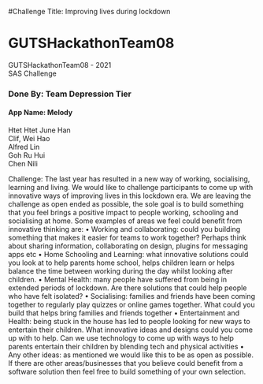 #Challenge Title: Improving lives during lockdown
# GUTSHackathonTeam08
GUTSHackathonTeam08 - 2021 <br/>
SAS Challenge


### Done By: Team Depression Tier
#### App Name: Melody
Htet Htet June Han <br/>
Clif, Wei Hao <br/>
Alfred Lin <br/>
Goh Ru Hui <br/>
Chen Nili <br/>


Challenge:
The last year has resulted in a new way of working, socialising, learning and living. We would like to challenge participants to come up with innovative ways of improving lives in this lockdown era.
We are leaving the challenge as open ended as possible, the sole goal is to build something that you feel brings a positive impact to people working, schooling and socialising at home. Some examples of areas we feel could benefit from innovative thinking are:
• Working and collaborating: could you building something that makes it easier for teams to work together? Perhaps think about sharing information, collaborating on design, plugins for messaging apps etc
• Home Schooling and Learning: what innovative solutions could you look at to help parents home school, helps children learn or helps balance the time between working during the day whilst looking after children.
• Mental Health: many people have suffered from being in extended periods of lockdown. Are there solutions that could help people who have felt isolated?
• Socialising: families and friends have been coming together to regularly play quizzes or online games together. What could you build that helps bring families and friends together
• Entertainment and Health: being stuck in the house has led to people looking for new ways to entertain their children. What innovative ideas and designs could you come up with to help. Can we use technology to come up with ways to help parents entertain their children by blending tech and physical activities
• Any other ideas: as mentioned we would like this to be as open as possible. If there are other areas/businesses that you believe could benefit from a software solution then feel free to build something of your own selection.

